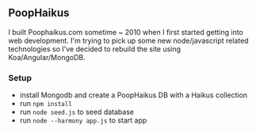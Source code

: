 ## PoopHaikus
I built Poophaikus.com sometime ~ 2010 when I first started getting into web development.  I'm trying to pick up some new node/javascript related technologies so I've decided to rebuild the site using Koa/Angular/MongoDB. 

### Setup
* install Mongodb and create a PoopHaikus DB with a Haikus collection
* run `npm install`
* run `node seed.js` to seed database
* run `node --harmony app.js` to start app